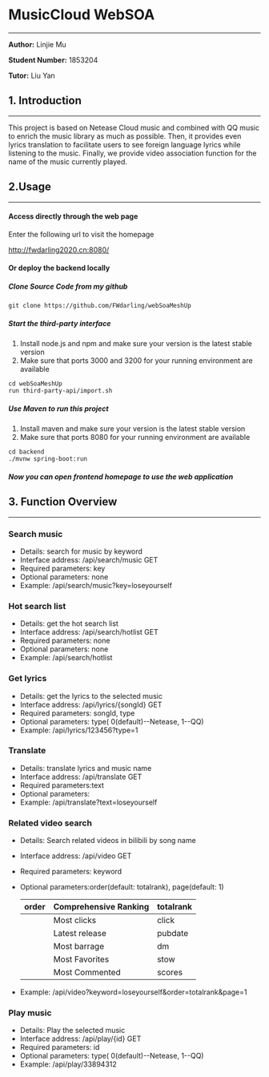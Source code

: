 # MusicCloud WebSOA

______

**Author:** Linjie Mu

**Student Number:** 1853204

**Tutor:** Liu Yan

## 1. Introduction

----

This project is based on Netease Cloud music and combined with QQ music to enrich the music library as much as possible. Then, it provides even lyrics translation to facilitate users to see foreign language lyrics while listening to the music. Finally, we provide video association function for the name of the music currently played.



## 2.Usage

----

#### Access directly through the web page

Enter the following url to visit the homepage

http://fwdarling2020.cn:8080/

#### Or deploy the backend locally

##### Clone Source Code from my github

```
git clone https://github.com/FWdarling/webSoaMeshUp
```



##### Start the third-party interface

1. Install node.js and npm and make sure your version is the latest stable version
2. Make sure that ports 3000 and 3200 for your running environment are available

```
cd webSoaMeshUp
run third-party-api/import.sh
```

##### Use Maven to run this project

1. Install maven and make sure your version is the latest stable version
2. Make sure that ports 8080 for your running environment are available

```
cd backend
./mvnw spring-boot:run
```

##### Now you can open frontend homepage to use the web application



## 3. Function Overview

----

### Search music

- Details: search for music by keyword
- Interface address: /api/search/music  GET
- Required parameters: key
- Optional parameters: none
- Example: /api/search/music?key=loseyourself

### Hot search list

- Details: get the hot search list
- Interface address: /api/search/hotlist GET
- Required parameters: none
- Optional parameters: none
- Example: /api/search/hotlist

### Get lyrics

- Details: get the lyrics to the selected music
- Interface address: /api/lyrics/{songId} GET
- Required parameters: songId, type
- Optional parameters: type( 0(default)--Netease, 1--QQ)
- Example:  /api/lyrics/123456?type=1

### Translate 

- Details: translate lyrics and music name 
- Interface address: /api/translate GET
- Required parameters:text
- Optional parameters:
- Example: /api/translate?text=loseyourself

### Related video search

- Details: Search related videos in bilibili by song name

- Interface address: /api/video GET

- Required parameters: keyword

- Optional parameters:order(default: totalrank), page(default: 1)

    

    | order | Comprehensive Ranking | totalrank |
    | ----- | --------------------- | --------- |
    |       | Most clicks           | click     |
    |       | Latest release        | pubdate   |
    |       | Most barrage          | dm        |
    |       | Most Favorites        | stow      |
    |       | Most Commented        | scores    |

    

- Example: /api/video?keyword=loseyourself&order=totalrank&page=1

### Play music

- Details: Play the selected music
- Interface address: /api/play/{id} GET
- Required parameters: id
- Optional parameters: type( 0(default)--Netease, 1--QQ)
- Example: /api/play/33894312
